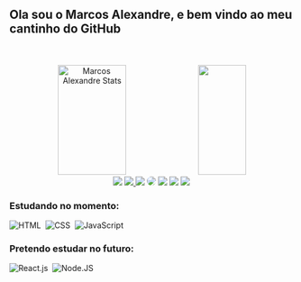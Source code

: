 <!-- <img src=""></img> -->

  ## Ola sou o Marcos Alexandre, e bem vindo ao meu cantinho do GitHub
<!---
<br>
  👋 Ola pessoal me chamo Marcos Alexandre, 🌱 sou recem formado em Gestão da Tecnologia da informação na FATEC Campinas, 👀 estou interessado em melhorar meu aprendizado com programação fazendo projetos e estudando a fundo linguagens diferenters a cada dia
  📫 Para poder falar comigo pode usar um dos links abaixo das minhas redes sociais 
  
  <br>
    <br>

  <br>

  
  👋 Hello everyone, my name is Marcos Alexandre, 🌱 I'm a recent graduate in Information Technology Management at FATEC Campinas, 👀 I'm interested in improving my programming learning by doing projects and studying different languages ​​in depth every day
  📫 To be able to talk to me, you can use one of the links below on my social networks
--->
<!---
marcos-rts/marcos-rts is a ✨ special ✨ repository because its `README.md` (this file) appears on your GitHub profile.
You can click the Preview link to take a look at your changes.
--->
<br>
<br>

<div align="center">  
  <img width="49%" height="195px" src="https://github-readme-stats.vercel.app/api?username=marcos-rts&show_icons=true&count_private=true&hide_border=true&title_color=ECF0F1&icon_color=ECF0F1&text_color=3498DB&bg_color=0d111" alt="Marcos Alexandre Stats" /> 
  <img width="41%" height="195px" src="https://github-readme-stats.vercel.app/api/top-langs/?username=marcos-rts&layout=compact&hide_border=true&title_color=ECF0F1&text_color=3498DB&bg_color=0d1117"/>
</div>

<!---
<p align="center">
  <img src="https://github-profile-trophy.vercel.app/?username=marcos-rts&theme=dracula&row=2&no-bg=true&column=3&margin-w=15&margin-h=15" />
</p>
--->

<div align="center"> 
<a href="https://codepen.io/#" target="_blank"><img src="https://img.shields.io/badge/-codepen-%FF7F3F?style=for-the-badge&logo=codepen&logoColor=white" target="_blank"></a>
<a href="https://www.instagram.com/#/" target="_blank"><img src="https://img.shields.io/badge/-Instagram-%23E4405F?style=for-the-badge&logo=instagram&logoColor=white"</a>
<a href = "mailto:marcosreis.santos384@outlook.com.br"> <img src="https://img.shields.io/badge/-Email-%23333?style=for-the-badge&logo=gmail&logoColor=white" target="_blank"></a>
<a href="https://www.linkedin.com/in/marcos-reis-santos384" target="_blank"><img src="https://img.shields.io/badge/-LinkedIn-%230077B5?style=for-the-badge&logo=linkedin&logoColor=white" style="border-radius: 30px" target="_blank"></a> 
<a href="https://wa.me/5519993967033" target="_blank"><img src="https://img.shields.io/badge/whatsapp-%2312100E.svg?&style=for-the-badge&logo=whatsapp&logoColor=white" target="_blank"></a>
<a href="https://www.facebook.com/USERNAME" target="_blank"><img src="https://img.shields.io/badge/facebook-%231877F2.svg?&style=for-the-badge&logo=facebook&logoColor=white" target="_blank"></a>
<a href="https://twitter.com/USERNAME" target="_blank"><img src="https://img.shields.io/badge/twitter-%231DA1F2.svg?&style=for-the-badge&logo=twitter&logoColor=white" target="_blank"></a>
 </div>
 
 
  ### Estudando no momento:
 ![HTML](https://img.shields.io/badge/-HTML-0D1117?style=for-the-badge&logo=HTML5&logoColor=FF8C00&labelColor=0D1117)&nbsp;
 ![CSS](https://img.shields.io/badge/-CSS-0D1117?style=for-the-badge&logo=CSS3&logoColor=1572B6&labelColor=0D1117)&nbsp;
 ![JavaScript](https://img.shields.io/badge/-JavaScript-0D1117?style=for-the-badge&logo=javascript&labelColor=0D1117)&nbsp;
 
  ### Pretendo estudar no futuro:
 ![React.js](https://img.shields.io/badge/-React.js-0D1117?style=for-the-badge&logo=react&labelColor=0D1117)&nbsp;
 ![Node.JS](https://img.shields.io/badge/-Node.JS-0D1117?style=for-the-badge&logo=node.js&labelColor=0D1117&textColor=0D1117)&nbsp;
 

 <!---
<div align="center">
<br><p align="centre"><b>Visitors Count</b></p>  
<p align="center"><img align="center" src="https://profile-counter.glitch.me/{marcos-rts}/count.svg" /></p> 
<br>
</div>
--->
